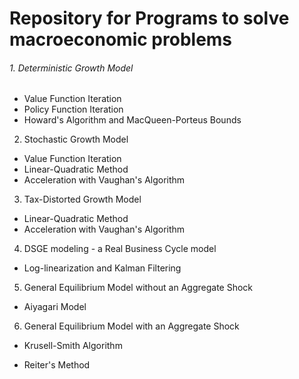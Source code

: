 # Repository for Programs to solve macroeconomic problems

###### 1. Deterministic Growth Model
  - Value Function Iteration
  - Policy Function Iteration
  - Howard's Algorithm and MacQueen-Porteus Bounds

2. Stochastic Growth Model
  - Value Function Iteration
  - Linear-Quadratic Method
  - Acceleration with Vaughan's Algorithm

3. Tax-Distorted Growth Model
  - Linear-Quadratic Method
  - Acceleration with Vaughan's Algorithm

4. DSGE modeling - a Real Business Cycle model
  - Log-linearization and Kalman Filtering

5. General Equilibrium Model without an Aggregate Shock
  - Aiyagari Model 

6. General Equilibrium Model with an Aggregate Shock 
  - Krusell-Smith Algorithm

  - Reiter's Method

